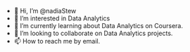 - 👋 Hi, I’m @nadiaStew
- 👀 I’m interested in Data Analytics
- 🌱 I’m currently learning about Data Analytics on Coursera.
- 💞️ I’m looking to collaborate on Data Analytics projects.
- 📫 How to reach me by email.

<!---
nadiaStew/nadiaStew is a ✨ special ✨ repository because its `README.md` (this file) appears on your GitHub profile.
You can click the Preview link to take a look at your changes.
--->
